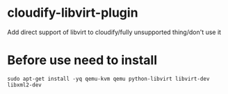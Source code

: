 # cloudify-libvirt-plugin
Add direct support of libvirt to cloudify/fully unsupported thing/don't use it

# Before use need to install
```shell
sudo apt-get install -yq qemu-kvm qemu python-libvirt libvirt-dev libxml2-dev
```
